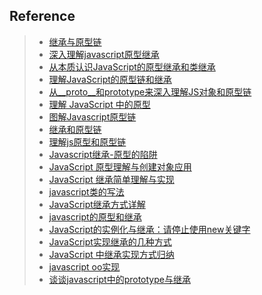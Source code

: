 

## Reference
> - [继承与原型链](https://developer.mozilla.org/zh-CN/docs/Web/JavaScript/Inheritance_and_the_prototype_chain)
> - [深入理解javascript原型继承](https://github.com/norfish/blog/issues/2)
> - [从本质认识JavaScript的原型继承和类继承](https://www.h5jun.com/post/inherits)
> - [理解JavaScript的原型链和继承](https://blog.oyanglul.us/javascript/understand-prototype.html)
> - [从__proto__和prototype来深入理解JS对象和原型链](https://github.com/creeperyang/blog/issues/9)
> - [理解 JavaScript 中的原型](https://github.com/huangtengfei/blog/issues/11)
> - [图解Javascript原型链](http://blog.rainy.im/2015/07/20/prototype-chain-in-js/)
> - [继承和原型链](https://github.com/fwon/blog/issues/8)
> - [理解js原型和原型链](http://blog.csdn.net/qq_21157805/article/details/50538805)
> - [Javascript继承-原型的陷阱](http://yanhaijing.com/javascript/2013/08/23/javascript-inheritance-how-to-shoot-yourself-in-the-foot-with-prototypes/)
> - [JavaScript 原型理解与创建对象应用](http://yujiangshui.com/javascript-prototype-and-create-object/)
> - [JavaScript 继承简单理解与实现](http://yujiangshui.com/javascript-inheritance/)
> - [javascript类的写法](http://hawx1993.github.io/2015/12/11/js-class/)
> - [JavaScript继承方式详解](http://hawx1993.github.io/2015/12/11/js-extends/)
> - [javascript的原型和继承](http://www.cnblogs.com/lvdabao/p/3502944.html)
> - [JavaScript的实例化与继承：请停止使用new关键字](http://www.infoq.com/cn/articles/javascript-instantiation-and-inheritance)
> - [JavaScript实现继承的几种方式](http://www.raychase.net/149)
> - [JavaScript 中继承实现方式归纳](https://github.com/classicemi/blog/issues/10)
> - [javascript oo实现](http://purplebamboo.github.io/2014/07/13/javascript-oo-class/)
> - [谈谈javascript中的prototype与继承](http://www.cnblogs.com/lwzz/archive/2013/03/03/2941743.html)

